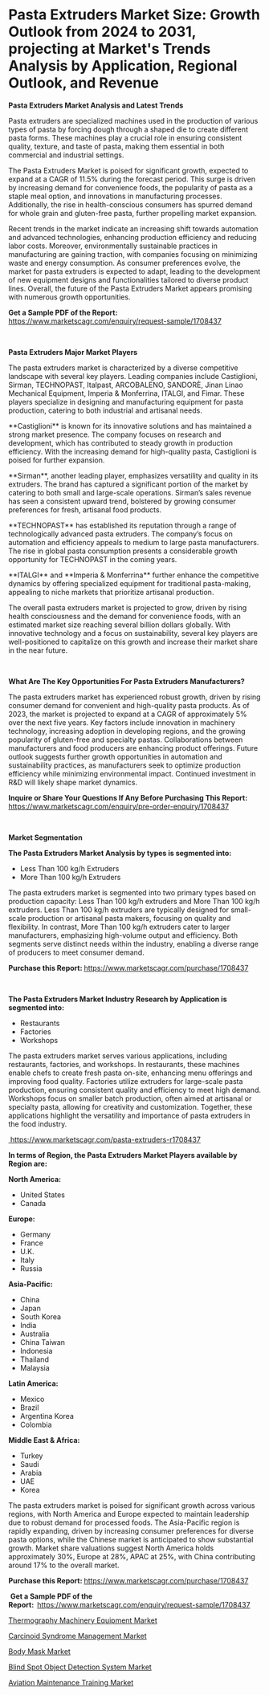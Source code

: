 <p><h1>Pasta Extruders Market Size: Growth Outlook from 2024 to 2031, projecting at Market's Trends Analysis by Application, Regional Outlook, and Revenue</h1></p><p><strong>Pasta Extruders Market Analysis and Latest Trends</strong></p>
<p><p>Pasta extruders are specialized machines used in the production of various types of pasta by forcing dough through a shaped die to create different pasta forms. These machines play a crucial role in ensuring consistent quality, texture, and taste of pasta, making them essential in both commercial and industrial settings. </p><p>The Pasta Extruders Market is poised for significant growth, expected to expand at a CAGR of 11.5% during the forecast period. This surge is driven by increasing demand for convenience foods, the popularity of pasta as a staple meal option, and innovations in manufacturing processes. Additionally, the rise in health-conscious consumers has spurred demand for whole grain and gluten-free pasta, further propelling market expansion.</p><p>Recent trends in the market indicate an increasing shift towards automation and advanced technologies, enhancing production efficiency and reducing labor costs. Moreover, environmentally sustainable practices in manufacturing are gaining traction, with companies focusing on minimizing waste and energy consumption. As consumer preferences evolve, the market for pasta extruders is expected to adapt, leading to the development of new equipment designs and functionalities tailored to diverse product lines. Overall, the future of the Pasta Extruders Market appears promising with numerous growth opportunities.</p></p>
<p><strong>Get a Sample PDF of the Report:&nbsp;</strong> <a href="https://www.marketscagr.com/enquiry/request-sample/1708437?utm_campaign=1278&utm_medium=2&utm_source=Github&utm_content=ia&utm_term=21102024&utm_id=pasta-extruders">https://www.marketscagr.com/enquiry/request-sample/1708437</a></p>
<p>&nbsp;</p>
<p><strong>Pasta Extruders Major Market Players</strong></p>
<p><p>The pasta extruders market is characterized by a diverse competitive landscape with several key players. Leading companies include Castiglioni, Sirman, TECHNOPAST, Italpast, ARCOBALENO, SANDORÈ, Jinan Linao Mechanical Equipment, Imperia & Monferrina, ITALGI, and Fimar. These players specialize in designing and manufacturing equipment for pasta production, catering to both industrial and artisanal needs.</p><p>**Castiglioni** is known for its innovative solutions and has maintained a strong market presence. The company focuses on research and development, which has contributed to steady growth in production efficiency. With the increasing demand for high-quality pasta, Castiglioni is poised for further expansion.</p><p>**Sirman**, another leading player, emphasizes versatility and quality in its extruders. The brand has captured a significant portion of the market by catering to both small and large-scale operations. Sirman’s sales revenue has seen a consistent upward trend, bolstered by growing consumer preferences for fresh, artisanal food products.</p><p>**TECHNOPAST** has established its reputation through a range of technologically advanced pasta extruders. The company’s focus on automation and efficiency appeals to medium to large pasta manufacturers. The rise in global pasta consumption presents a considerable growth opportunity for TECHNOPAST in the coming years.</p><p>**ITALGI** and **Imperia & Monferrina** further enhance the competitive dynamics by offering specialized equipment for traditional pasta-making, appealing to niche markets that prioritize artisanal production.</p><p>The overall pasta extruders market is projected to grow, driven by rising health consciousness and the demand for convenience foods, with an estimated market size reaching several billion dollars globally. With innovative technology and a focus on sustainability, several key players are well-positioned to capitalize on this growth and increase their market share in the near future.</p></p>
<p>&nbsp;</p>
<p><strong>What Are The Key Opportunities For Pasta Extruders Manufacturers?</strong></p>
<p><p>The pasta extruders market has experienced robust growth, driven by rising consumer demand for convenient and high-quality pasta products. As of 2023, the market is projected to expand at a CAGR of approximately 5% over the next five years. Key factors include innovation in machinery technology, increasing adoption in developing regions, and the growing popularity of gluten-free and specialty pastas. Collaborations between manufacturers and food producers are enhancing product offerings. Future outlook suggests further growth opportunities in automation and sustainability practices, as manufacturers seek to optimize production efficiency while minimizing environmental impact. Continued investment in R&D will likely shape market dynamics.</p></p>
<p><strong>Inquire or Share Your Questions If Any Before Purchasing This Report:</strong> <a href="https://www.marketscagr.com/enquiry/pre-order-enquiry/1708437?utm_campaign=1278&utm_medium=2&utm_source=Github&utm_content=ia&utm_term=21102024&utm_id=pasta-extruders">https://www.marketscagr.com/enquiry/pre-order-enquiry/1708437</a></p>
<p>&nbsp;</p>
<p><strong>Market Segmentation</strong></p>
<p><strong>The Pasta Extruders Market Analysis by types is segmented into:</strong></p>
<p><ul><li>Less Than 100 kg/h Extruders</li><li>More Than 100 kg/h Extruders</li></ul></p>
<p><p>The pasta extruders market is segmented into two primary types based on production capacity: Less Than 100 kg/h extruders and More Than 100 kg/h extruders. Less Than 100 kg/h extruders are typically designed for small-scale production or artisanal pasta makers, focusing on quality and flexibility. In contrast, More Than 100 kg/h extruders cater to larger manufacturers, emphasizing high-volume output and efficiency. Both segments serve distinct needs within the industry, enabling a diverse range of producers to meet consumer demand.</p></p>
<p><strong>Purchase this Report:&nbsp;</strong><a href="https://www.marketscagr.com/purchase/1708437?utm_campaign=1278&utm_medium=2&utm_source=Github&utm_content=ia&utm_term=21102024&utm_id=pasta-extruders">https://www.marketscagr.com/purchase/1708437</a></p>
<p>&nbsp;</p>
<p><strong>The Pasta Extruders Market Industry Research by Application is segmented into:</strong></p>
<p><ul><li>Restaurants</li><li>Factories</li><li>Workshops</li></ul></p>
<p><p>The pasta extruders market serves various applications, including restaurants, factories, and workshops. In restaurants, these machines enable chefs to create fresh pasta on-site, enhancing menu offerings and improving food quality. Factories utilize extruders for large-scale pasta production, ensuring consistent quality and efficiency to meet high demand. Workshops focus on smaller batch production, often aimed at artisanal or specialty pasta, allowing for creativity and customization. Together, these applications highlight the versatility and importance of pasta extruders in the food industry.</p></p>
<p><a href="https://www.marketscagr.com/pasta-extruders-r1708437?utm_campaign=1278&utm_medium=2&utm_source=Github&utm_content=ia&utm_term=21102024&utm_id=pasta-extruders">&nbsp;https://www.marketscagr.com/pasta-extruders-r1708437</a></p>
<p><strong>In terms of Region, the Pasta Extruders Market Players available by Region are:</strong></p>
<p>
    <p> <strong> North America: </strong>
        <ul>
            <li>United States</li>
            <li>Canada</li>
        </ul>
        </p> 
    <p> <strong> Europe: </strong>
        <ul>
            <li>Germany</li>
            <li>France</li>
            <li>U.K.</li>
            <li>Italy</li>
            <li>Russia</li>
        </ul>
        </p> 
    <p> <strong> Asia-Pacific: </strong>
        <ul>
            <li>China</li>
            <li>Japan</li>
            <li>South Korea</li>
            <li>India</li>
            <li>Australia</li>
            <li>China Taiwan</li>
            <li>Indonesia</li>
            <li>Thailand</li>
            <li>Malaysia</li>
        </ul>
        </p> 
    <p> <strong> Latin America: </strong>
        <ul>
            <li>Mexico</li>
            <li>Brazil</li>
            <li>Argentina Korea</li>
            <li>Colombia</li>
        </ul>
        </p> 
    <p> <strong> Middle East & Africa: </strong>
        <ul>
            <li>Turkey</li>
            <li>Saudi</li>
            <li>Arabia</li>
            <li>UAE</li>
            <li>Korea</li>
        </ul>
    </p>
    </p>
<p><p>The pasta extruders market is poised for significant growth across various regions, with North America and Europe expected to maintain leadership due to robust demand for processed foods. The Asia-Pacific region is rapidly expanding, driven by increasing consumer preferences for diverse pasta options, while the Chinese market is anticipated to show substantial growth. Market share valuations suggest North America holds approximately 30%, Europe at 28%, APAC at 25%, with China contributing around 17% to the overall market.</p></p>
<p><strong>Purchase this Report: </strong><a href="https://www.marketscagr.com/purchase/1708437?utm_campaign=1278&utm_medium=2&utm_source=Github&utm_content=ia&utm_term=21102024&utm_id=pasta-extruders">https://www.marketscagr.com/purchase/1708437</a></p>
<p>&nbsp;<strong>Get a Sample PDF of the Report:&nbsp;&nbsp;</strong><a href="https://www.marketscagr.com/enquiry/request-sample/1708437?utm_campaign=1278&utm_medium=2&utm_source=Github&utm_content=ia&utm_term=21102024&utm_id=pasta-extruders">https://www.marketscagr.com/enquiry/request-sample/1708437</a></p>
<p><strong></strong></p>
<p><p><a href="https://github.com/indrystar/Market-Research-Report-List-5/blob/main/thermography-machinery-equipment-market.md?utm_campaign=1278&utm_medium=2&utm_source=Github&utm_content=ia&utm_term=21102024&utm_id=pasta-extruders">Thermography Machinery Equipment Market</a></p><p><a href="https://www.linkedin.com/pulse/influencing-factors-carcinoid-syndrome-management-market-insights-kutgc?utm_campaign=1278&utm_medium=2&utm_source=Github&utm_content=ia&utm_term=21102024&utm_id=pasta-extruders">Carcinoid Syndrome Management Market</a></p><p><a href="https://github.com/AKSHATREPORTPRIME/Market-Research-Report-List-6/blob/main/body-mask-market.md?utm_campaign=1278&utm_medium=2&utm_source=Github&utm_content=ia&utm_term=21102024&utm_id=pasta-extruders">Body Mask Market</a></p><p><a href="https://www.linkedin.com/pulse/charting-future-comprehensive-analysis-global-blind-spot-foxfc?utm_campaign=1278&utm_medium=2&utm_source=Github&utm_content=ia&utm_term=21102024&utm_id=pasta-extruders">Blind Spot Object Detection System Market</a></p><p><a href="https://www.linkedin.com/pulse/aviation-maintenance-training-market-revolution-2024-4cvec?utm_campaign=1278&utm_medium=2&utm_source=Github&utm_content=ia&utm_term=21102024&utm_id=pasta-extruders">Aviation Maintenance Training Market</a></p></p>